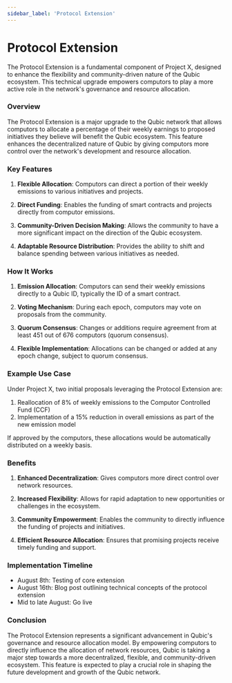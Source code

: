 ```yaml
---
sidebar_label: 'Protocol Extension'
---
```


# Protocol Extension

The Protocol Extension is a fundamental component of Project X, designed to enhance the flexibility and community-driven nature of the Qubic ecosystem. This technical upgrade empowers computors to play a more active role in the network's governance and resource allocation.

### Overview

The Protocol Extension is a major upgrade to the Qubic network that allows computors to allocate a percentage of their weekly earnings to proposed initiatives they believe will benefit the Qubic ecosystem. This feature enhances the decentralized nature of Qubic by giving computors more control over the network's development and resource allocation.

### Key Features

1. **Flexible Allocation**: Computors can direct a portion of their weekly emissions to various initiatives and projects.

2. **Direct Funding**: Enables the funding of smart contracts and projects directly from computor emissions.

3. **Community-Driven Decision Making**: Allows the community to have a more significant impact on the direction of the Qubic ecosystem.

4. **Adaptable Resource Distribution**: Provides the ability to shift and balance spending between various initiatives as needed.

### How It Works

1. **Emission Allocation**: Computors can send their weekly emissions directly to a Qubic ID, typically the ID of a smart contract.

2. **Voting Mechanism**: During each epoch, computors may vote on proposals from the community.

3. **Quorum Consensus**: Changes or additions require agreement from at least 451 out of 676 computors (quorum consensus).

4. **Flexible Implementation**: Allocations can be changed or added at any epoch change, subject to quorum consensus.

### Example Use Case

Under Project X, two initial proposals leveraging the Protocol Extension are:

1. Reallocation of 8% of weekly emissions to the Computor Controlled Fund (CCF)
2. Implementation of a 15% reduction in overall emissions as part of the new emission model

If approved by the computors, these allocations would be automatically distributed on a weekly basis.

### Benefits

1. **Enhanced Decentralization**: Gives computors more direct control over network resources.

2. **Increased Flexibility**: Allows for rapid adaptation to new opportunities or challenges in the ecosystem.

3. **Community Empowerment**: Enables the community to directly influence the funding of projects and initiatives.

4. **Efficient Resource Allocation**: Ensures that promising projects receive timely funding and support.

### Implementation Timeline

- August 8th: Testing of core extension
- August 16th: Blog post outlining technical concepts of the protocol extension
- Mid to late August: Go live

### Conclusion

The Protocol Extension represents a significant advancement in Qubic's governance and resource allocation model. By empowering computors to directly influence the allocation of network resources, Qubic is taking a major step towards a more decentralized, flexible, and community-driven ecosystem. This feature is expected to play a crucial role in shaping the future development and growth of the Qubic network.